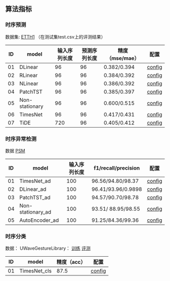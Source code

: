 ## 算法指标

### 时序预测

数据集: [ETTH1](https://paddle-model-ecology.bj.bcebos.com/paddlex/data/Etth1.tar) （在测试集test.csv上的评测结果）

| ID | model |  输入序列长度 | 预测序列长度 | 精度（mse/mae） |  配置 | 
|-----|-----|--------|----| --- |--- |
| 01 | DLinear | 96 | 96 | 0.382/0.394 |[config](https://paddle-model-ecology.bj.bcebos.com/paddlex/ts_configs/DLinear_Etth1.yaml) |
| 02| RLinear | 96 | 96  | 0.384/0.392 |[config](https://paddle-model-ecology.bj.bcebos.com/paddlex/ts_configs/DLinear_Etth1.yaml) |
| 03 | NLinear | 96 | 96 | 0.386/0.392 |[config](https://paddle-model-ecology.bj.bcebos.com/paddlex/ts_configs/DLinear_Etth1.yaml) |
| 04 | PatchTST | 96 | 96 | 0.385/0.397 |[config](https://paddle-model-ecology.bj.bcebos.com/paddlex/ts_configs/PatchTST_Etth1.yaml) |
| 05 | Non-stationary | 96 | 96 | 0.600/0.515 |[config](https://paddle-model-ecology.bj.bcebos.com/paddlex/ts_configs/Nonstationary_Etth1.yaml) |
| 06 | TimesNet | 96 | 96 | 0.417/0.431 |[config](https://paddle-model-ecology.bj.bcebos.com/paddlex/ts_configs/TimesNet_base.yaml) |
| 07 | TiDE | 720 | 96 | 0.405/0.412 |[config](https://paddle-model-ecology.bj.bcebos.com/paddlex/ts_configs/TiDE_Etth1.yaml) |

### 时序异常检测

数据 [PSM](https://paddle-model-ecology.bj.bcebos.com/paddlex/data/ts_anomaly_examples.tar)

| ID | model |  输入序列长度 | f1/recall/precision | 配置 | 
|-----|-----|--------|--------|--------|
| 01 | TimesNet_ad | 100 | 96.56/94.80/98.37|[config](https://paddle-model-ecology.bj.bcebos.com/paddlex/ts_configs/anomaly_base.yaml)|
| 02 | DLinear_ad | 100 | 96.41/93.96/0.9898|[config](https://paddle-model-ecology.bj.bcebos.com/paddlex/ts_configs/dlinear_anomaly.yaml)|
| 03 | PatchTST_ad | 100 | 94.57/90.70/98.78 |[config](https://paddle-model-ecology.bj.bcebos.com/paddlex/ts_configs/patchtst_anomaly.yaml)|
| 04 | Non-stationary_ad | 100 |93.51/ 88.95/98.55|[config](https://paddle-model-ecology.bj.bcebos.com/paddlex/ts_configs/non_stationary_ad.yaml)|
| 05 | AutoEncoder_ad | 100 |  91.25/84.36/99.36 |[config](https://paddle-model-ecology.bj.bcebos.com/paddlex/ts_configs/autoencoder_anomaly.yaml)|


### 时序分类

数据：
UWaveGestureLibrary：
[训练](https://paddlets.bj.bcebos.com/classification/UWaveGestureLibrary_TRAIN.csv)
[评测](https://paddlets.bj.bcebos.com/classification/UWaveGestureLibrary_TEST.csv)

| ID | model |  精度（acc） | 配置|
|-----|-----|--------|--------|
| 01 | TimesNet_cls | 87.5|[config](https://paddle-model-ecology.bj.bcebos.com/paddlex/ts_configs/timesnet_UWaveGestureLibrary.yaml)|







